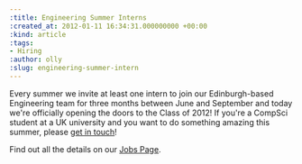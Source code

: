 ```yaml
---
:title: Engineering Summer Interns
:created_at: 2012-01-11 16:34:31.000000000 +00:00
:kind: article
:tags:
- Hiring
:author: olly
:slug: engineering-summer-intern
---
```

Every summer we invite at least one intern to join our Edinburgh-based
Engineering team for three months between June and September and today
we're officially opening the doors to the Class of 2012! If you're a
CompSci student at a UK university and you want to do something amazing
this summer, please [get in touch](mailto:jobs@freeagent.com)!

Find out
all the details on our [Jobs
Page](http://www.freeagent.com/company/jobs/engineering-summer-interns).

